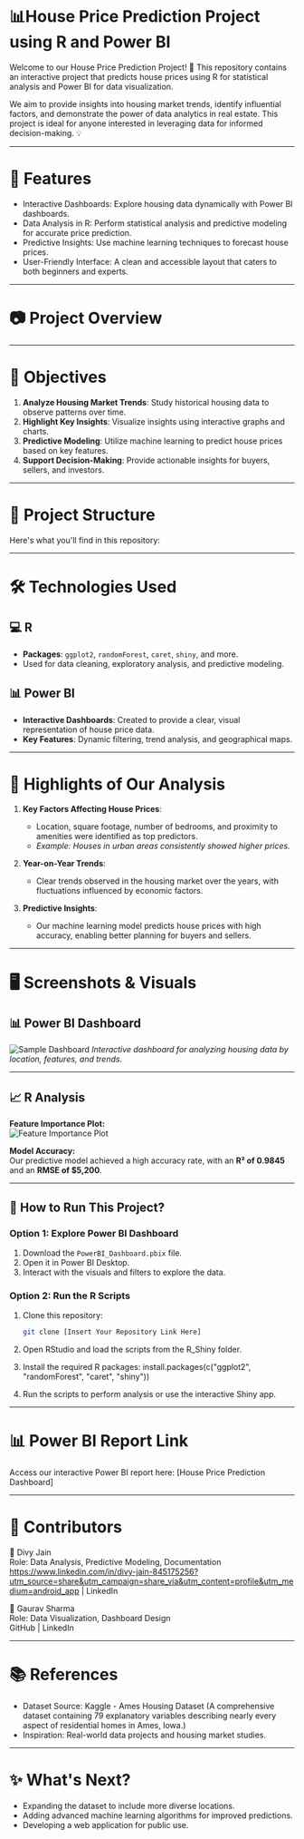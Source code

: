 # 📊House Price Prediction Project using R and Power BI

Welcome to our House Price Prediction Project! 🌟 This repository contains an interactive project that predicts house prices using R for statistical analysis and Power BI for data visualization.

We aim to provide insights into housing market trends, identify influential factors, and demonstrate the power of data analytics in real estate. This project is ideal for anyone interested in leveraging data for informed decision-making. 💡

---

# 🚀 Features

- Interactive Dashboards: Explore housing data dynamically with Power BI dashboards.
- Data Analysis in R: Perform statistical analysis and predictive modeling for accurate price prediction.
- Predictive Insights: Use machine learning techniques to forecast house prices.
- User-Friendly Interface: A clean and accessible layout that caters to both beginners and experts.

---

# 📷 Project Overview

---

# 📌 Objectives

1. **Analyze Housing Market Trends**: Study historical housing data to observe patterns over time.
2. **Highlight Key Insights**: Visualize insights using interactive graphs and charts.
3. **Predictive Modeling**: Utilize machine learning to predict house prices based on key features.
4. **Support Decision-Making**: Provide actionable insights for buyers, sellers, and investors.

---

# 📂 Project Structure

Here's what you'll find in this repository:

---

# 🛠️ Technologies Used

## 💻 R
- **Packages**: `ggplot2`, `randomForest`, `caret`, `shiny`, and more.
- Used for data cleaning, exploratory analysis, and predictive modeling.

## 📊 Power BI
- **Interactive Dashboards**: Created to provide a clear, visual representation of house price data.
- **Key Features**: Dynamic filtering, trend analysis, and geographical maps.

---

# 🌟 Highlights of Our Analysis

1. **Key Factors Affecting House Prices**:
   - Location, square footage, number of bedrooms, and proximity to amenities were identified as top predictors.
   - *Example: Houses in urban areas consistently showed higher prices.*

2. **Year-on-Year Trends**:
   - Clear trends observed in the housing market over the years, with fluctuations influenced by economic factors.

3. **Predictive Insights**:
   - Our machine learning model predicts house prices with high accuracy, enabling better planning for buyers and sellers.

---

# 🖥️ Screenshots & Visuals

## 📊 Power BI Dashboard
![Sample Dashboard](https://via.placeholder.com/900x500?text=House+Price+Prediction+Dashboard)
*Interactive dashboard for analyzing housing data by location, features, and trends.*

---

## 📈 R Analysis
**Feature Importance Plot:**  
![Feature Importance Plot](https://via.placeholder.com/900x500?text=Feature+Importance+in+House+Prices)

**Model Accuracy:**  
Our predictive model achieved a high accuracy rate, with an **R² of 0.9845** and an **RMSE of $5,200**.

---

## 🔧 How to Run This Project?

### Option 1: Explore Power BI Dashboard
1. Download the `PowerBI_Dashboard.pbix` file.
2. Open it in Power BI Desktop.
3. Interact with the visuals and filters to explore the data.

### Option 2: Run the R Scripts
1. Clone this repository:  
   ```bash
   git clone [Insert Your Repository Link Here]

2. Open RStudio and load the scripts from the R_Shiny folder.

3. Install the required R packages:
install.packages(c("ggplot2", "randomForest", "caret", "shiny"))

4. Run the scripts to perform analysis or use the interactive Shiny app.

---

# 📊 Power BI Report Link

Access our interactive Power BI report here: [House Price Prediction Dashboard]

---

# 🤝 Contributors

👤 Divy Jain  
Role: Data Analysis, Predictive Modeling, Documentation  
https://www.linkedin.com/in/divy-jain-845175256?utm_source=share&utm_campaign=share_via&utm_content=profile&utm_medium=android_app | LinkedIn

👤 Gaurav Sharma  
Role: Data Visualization, Dashboard Design  
GitHub | LinkedIn

---

# 📚 References

- Dataset Source: Kaggle - Ames Housing Dataset
(A comprehensive dataset containing 79 explanatory variables describing nearly every aspect of residential homes in Ames, Iowa.)
- Inspiration: Real-world data projects and housing market studies.

---

# ✨ What's Next?

- Expanding the dataset to include more diverse locations.
- Adding advanced machine learning algorithms for improved predictions.
- Developing a web application for public use.